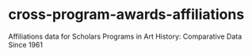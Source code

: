 # cross-program-awards-affiliations
Affiliations data for Scholars Programs in Art History: Comparative Data Since 1961
